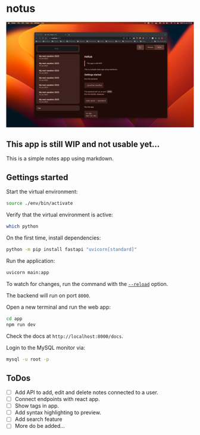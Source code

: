 # notus

![notus app preview](./notus-screenshot.png)

## This app is still WIP and not usable yet…

This is a simple notes app using markdown.

## Gettings started

Start the virtual environment:

```sh
source ./env/bin/activate
```

Verify that the virtual environment is active:

```sh
which python
```

On the first time, install dependencies:

```sh
python -m pip install fastapi "uvicorn[standard]"
```

Run the application:

```sh
uvicorn main:app
```

To watch for changes, run the command with the [`--reload`](https://sqlmodel.tiangolo.com/tutorial/fastapi/simple-hero-api/#uvicorn-reload) option.

The backend will run on port `8000`.

Open a new terminal and run the web app:

```sh
cd app
npm run dev
```

Check the docs at `http://localhost:8000/docs`.

Login to the MySQL monitor via:

```sh
mysql -u root -p
```

## ToDos

- [ ] Add API to add, edit and delete notes connected to a user.
- [ ] Connect endpoints with react app.
- [ ] Show tags in app.
- [ ] Add syntax highlighting to preview.
- [ ] Add search feature
- [ ] More do be added…
